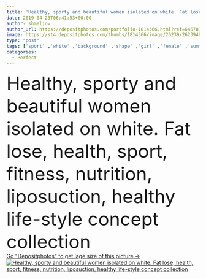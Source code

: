 ```yaml
---
title: 'Healthy, sporty and beautiful women isolated on white. Fat lose, health, sport, fitness, nutrition, liposuction, healthy life-style concept collection'
date: 2019-04-23T06:41:53+00:00
author: shmeljov
author_url: https://depositphotos.com/portfolio-1814366.html?ref=64678756
image: https://st4.depositphotos.com/thumbs/1814366/image/26239/262394962/api_thumb_450.jpg?forcejpeg=true
type: "post"
tags: ['sport' ,'white' ,'background' ,'shape' ,'girl' ,'female' ,'summer' ,'women' ,'beauty' ,'health' ,'healthy' ,'natural' ,'food' ,'diet' ,'medicine' ,'healthcare' ,'care' ,'plastic' ,'eating' ,'nutrition' ,'skin' ,'concept' ,'weight' ,'skincare' ,'body' ,'abdomen' ,'belly' ,'fat' ,'fit' ,'fitness' ,'stomach' ,'collection' ,'perfect' ,'arrows' ,'training' ,'loss' ,'collage' ,'slim' ,'athletic' ,'removal' ,'workout' ,'surgery' ,'underwear' ,'cellulite' ,'lose' ,'bikini' ,'life style' ,'swimsuit' ,'liposuction' ]
categories: 
  - Perfect
---
```

<div aling="center">
            <font size="60"> Healthy, sporty and beautiful women isolated on white. Fat lose, health, sport, fitness, nutrition, liposuction, healthy life-style concept collection</font>   
</div>
<div>
    <a href='https://depositphotos.com/262394962/stock-photo-healthy-sporty-beautiful-women-isolated.html?ref=64678756' target=_blank > Go "Depositphotos" to get lage size of this picture ->
        <img href='https://depositphotos.com/262394962/stock-photo-healthy-sporty-beautiful-women-isolated.html?ref=64678756' src='https://st4.depositphotos.com/1814366/26239/i/950/depositphotos_262394962-stock-photo-healthy-sporty-beautiful-women-isolated.jpg?forcejpeg=true' alt='Healthy, sporty and beautiful women isolated on white. Fat lose, health, sport, fitness, nutrition, liposuction, healthy life-style concept collection' >
    </a>
</div>
